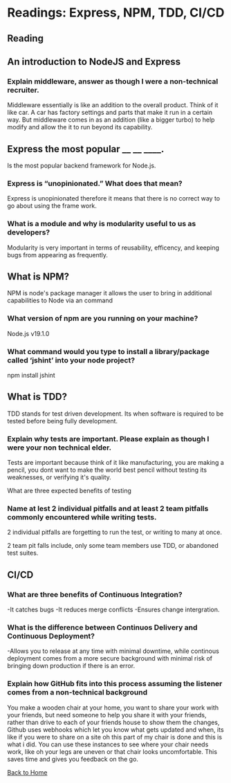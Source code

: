 # Readings: Express, NPM, TDD, CI/CD

## Reading

## An introduction to NodeJS and Express

### Explain middleware, answer as though I were a non-technical recruiter.

Middleware essentially is like an addition to the overall product. Think of it like car. A car has factory settings and parts that make it run in a certain way. But middleware comes in as an addition (like a bigger turbo) to help modify and allow the it to run beyond its capability.

## Express the most popular __ __ ____.

Is the most popular backend framework for Node.js.


### Express is “unopinionated.” What does that mean?

Express is unopinionated therefore it means that there is no correct way to go about using the frame work.

### What is a module and why is modularity useful to us as developers?

Modularity is very important in terms of reusability, efficency, and keeping bugs from appearing as frequently.

## What is NPM?

NPM is node's package manager it allows the user to bring in additional capabilities to Node via an command

### What version of npm are you running on your machine?

Node.js v19.1.0

### What command would you type to install a library/package called ‘jshint’ into your node project?

npm install jshint

## What is TDD?
TDD stands for test driven development. Its when software is required to be tested before being fully development.

### Explain why tests are important. Please explain as though I were your non technical elder.

Tests are important because think of it like manufacturing, you are making a pencil, you dont want to make the world best pencil without testing its weaknesses, or verifying it's quality.

What are three expected benefits of testing

### Name at lest 2 individual pitfalls and at least 2 team pitfalls commonly encountered while writing tests.

2 individual pitfalls are forgetting to run the test, or writing to many at once.

2 team pit falls include, only some team members use TDD, or abandoned test suites.


## CI/CD

### What are three benefits of Continuous Integration?

-It catches bugs
-It reduces merge conflicts
-Ensures change intergration.

### What is the difference between Continuos Delivery and Continuous Deployment?
-Allows you to release at any time with minimal downtime, while continous deployment comes from a more secure background with minimal risk of bringing down production if there is an error.

### Explain how GitHub fits into this process assuming the listener comes from a non-technical background

You make a wooden chair at your home, you want to share your work with your friends, but need someone to help you share it with your friends, rather than drive to each of your friends house to show them the changes, Github uses webhooks which let you know what gets updated and when, its like if you were to share on a site oh this part of my chair is done and this is what i did. You can use these instances to see where your chair needs work, like oh your legs are uneven or that chair looks uncomfortable. This saves time and gives you feedback on the go.

[Back to Home](https://zusolaris.github.io/reading-notes/)


